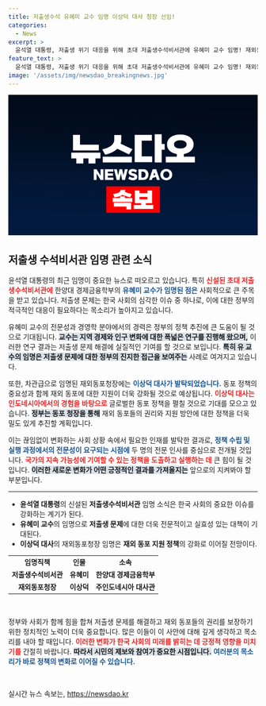 ```yaml
---
title: 저출생수석 유혜미 교수 임명 이상덕 대사 청장 선임!
categories:
  - News
excerpt: >
  윤석열 대통령, 저출생 위기 대응을 위해 초대 저출생수석비서관에 유혜미 교수 임명! 재외동포청장에 이상덕 대사 발탁. BTS 정부의 새로운 출발을 주목하라!
feature_text: >
  윤석열 대통령, 저출생 위기 대응을 위해 초대 저출생수석비서관에 유혜미 교수 임명! 재외동포청장에 이상덕 대사 발탁. BTS 정부의 새로운 출발을 주목하라!
image: '/assets/img/newsdao_breakingnews.jpg'
---
```


<p><img src="/assets/img/newsdao_breakingnews.jpg" alt="cryptoinkorea 속보" /></p>

<h2 data-ke-size="size26">저출생 수석비서관 임명 관련 소식</h2>

<p data-ke-size="size16">윤석열 대통령의 최근 임명이 중요한 뉴스로 떠오르고 있습니다. 특히 <b><span style="color: #ee2323;">신설된 초대 저출생수석비서관에</span></b> 한양대 경제금융학부의 <b><span style="color: #1a5490;">유혜미 교수가 임명된 점은</span></b> 사회적으로 큰 주목을 받고 있습니다. 저출생 문제는 한국 사회의 심각한 이슈 중 하나로, 이에 대한 정부의 적극적인 대응이 필요하다는 목소리가 높아지고 있습니다.</p>

<p data-ke-size="size16">유혜미 교수의 전문성과 경영학 분야에서의 경력은 정부의 정책 추진에 큰 도움이 될 것으로 기대됩니다. <b><span style="background-color: #21538527;">교수는 지역 경제와 인구 변화에 대한 폭넓은 연구를 진행해 왔으며,</span></b> 이러한 연구 결과는 저출생 문제 해결에 실질적인 기여를 할 것으로 보입니다. <b><span style="background-color: #21538527;">특히 유 교수의 임명은 저출생 문제에 대한 정부의 진지한 접근을 보여주는</span></b> 사례로 여겨지고 있습니다.</p>

<p data-ke-size="size16">또한, 차관급으로 임명된 재외동포청장에는 <b><span style="color: #1a5490;">이상덕 대사가 발탁되었습니다.</span></b> 동포 정책의 중요성과 함께 재외 동포에 대한 지원이 더욱 강화될 것으로 예상됩니다. <b><span style="color: #ee2323;">이상덕 대사는 인도네시아에서의 경험을 바탕으로</span></b> 글로벌한 동포 정책을 펼칠 것으로 기대를 모으고 있습니다. <b><span style="background-color: #21538527;">정부는 동포 청장을 통해</span></b> 재외 동포들의 권리와 지원 방안에 대한 정책을 더욱 밀도 있게 추진할 계획입니다.</p>

<p data-ke-size="size16">이는 끊임없이 변화하는 사회 상황 속에서 필요한 인재를 발탁한 결과로, <b><span style="color: #1a5490;">정책 수립 및 실행 과정에서의 전문성이 요구되는 시점에</span></b> 두 명의 전문 인사를 중심으로 전개될 것입니다. <b><span style="color: #ee2323;">국가의 지속 가능성에 기여할 수 있는 정책을 도출하고 실행하는 데</span></b> 큰 힘이 될 것입니다. <b><span style="background-color: #21538527;">이러한 새로운 변화가 어떤 긍정적인 결과를 가져올지는</span></b> 앞으로의 지켜봐야 할 부분입니다.</p>

<hr>

<ul>
<li><b>윤석열 대통령</b>의 신설된 <b>저출생수석비서관</b> 임명 소식은 한국 사회의 중요한 이슈를 강화하는 계기가 된다.</li>
<li><b>유혜미 교수</b>의 임명으로 <b>저출생 문제</b>에 대한 더욱 전문적이고 실효성 있는 대책이 기대된다.</li>
<li><b>이상덕 대사</b>의 재외동포청장 임명은 <b>재외 동포 지원 정책</b>의 강화로 이어질 전망이다.</li>
</ul>

<table style="width: 100%;">
<tr>
<td style="text-align: center; height: 17px;"><b>임명직책</b></td>
<td style="text-align: center; height: 17px;"><b>인물</b></td>
<td style="text-align: center; height: 17px;"><b>소속</b></td>
</tr>
<tr>
<td style="text-align: center; height: 17px;"><b>저출생수석비서관</b></td>
<td style="text-align: center; height: 17px;"><b>유혜미</b></td>
<td style="text-align: center; height: 17px;"><b>한양대 경제금융학부</b></td>
</tr>
<tr>
<td style="text-align: center; height: 17px;"><b>재외동포청장</b></td>
<td style="text-align: center; height: 17px;"><b>이상덕</b></td>
<td style="text-align: center; height: 17px;"><b>주인도네시아 대사관</b></td>
</tr>
</table>

<p data-ke-size="size16">&nbsp;</p>

<p data-ke-size="size16">정부와 사회가 함께 힘을 합쳐 저출생 문제를 해결하고 재외 동포들의 권리를 보장하기 위한 정치적인 노력이 더욱 중요합니다. 많은 이들이 이 사안에 대해 깊게 생각하고 목소리를 내야 할 때입니다. <b><span style="color: #ee2323;">이러한 변화가 한국 사회의 미래를 밝히는 데 긍정적 영향을 미치기를</span></b> 간절히 바랍니다. <b><span style="background-color: #21538527;">따라서 시민의 제보와 참여가 중요한 시점입니다.</span></b> <b><span style="color: #1a5490;">여러분의 목소리가 바로 정책의 변화로 이어질 수 있습니다.</span></b></p>

<p data-ke-size="size16">&nbsp;</p> 
실시간 뉴스 속보는, <a href="https://newsdao.kr" rel="dofollow">https://newsdao.kr</a>



